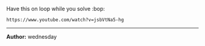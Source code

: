 Have this on loop while you solve :bop:

`https://www.youtube.com/watch?v=jsbVtNa5-hg`

---
**Author:** wednesday
